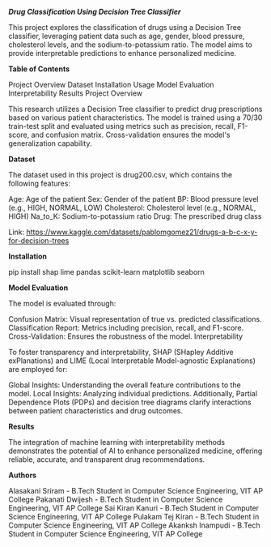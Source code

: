 ***Drug Classification Using Decision Tree Classifier***

This project explores the classification of drugs using a Decision Tree classifier, leveraging patient data such as age, gender, blood pressure, cholesterol levels, and the sodium-to-potassium ratio. The model aims to provide interpretable predictions to enhance personalized medicine.

**Table of Contents**

Project Overview
Dataset
Installation
Usage
Model Evaluation
Interpretability
Results
Project Overview

This research utilizes a Decision Tree classifier to predict drug prescriptions based on various patient characteristics. The model is trained using a 70/30 train-test split and evaluated using metrics such as precision, recall, F1-score, and confusion matrix. Cross-validation ensures the model's generalization capability.

**Dataset**

The dataset used in this project is drug200.csv, which contains the following features:

Age: Age of the patient
Sex: Gender of the patient
BP: Blood pressure level (e.g., HIGH, NORMAL, LOW)
Cholesterol: Cholesterol level (e.g., NORMAL, HIGH)
Na_to_K: Sodium-to-potassium ratio
Drug: The prescribed drug class

Link:
https://www.kaggle.com/datasets/pablomgomez21/drugs-a-b-c-x-y-for-decision-trees

**Installation**

pip install shap lime pandas scikit-learn matplotlib seaborn

**Model Evaluation**

The model is evaluated through:

Confusion Matrix: Visual representation of true vs. predicted classifications.
Classification Report: Metrics including precision, recall, and F1-score.
Cross-Validation: Ensures the robustness of the model.
Interpretability

To foster transparency and interpretability, SHAP (SHapley Additive exPlanations) and LIME (Local Interpretable Model-agnostic Explanations) are employed for:

Global Insights: Understanding the overall feature contributions to the model.
Local Insights: Analyzing individual predictions.
Additionally, Partial Dependence Plots (PDPs) and decision tree diagrams clarify interactions between patient characteristics and drug outcomes.

**Results**

The integration of machine learning with interpretability methods demonstrates the potential of AI to enhance personalized medicine, offering reliable, accurate, and transparent drug recommendations.

**Authors**

Alasakani Sriram  - B.Tech Student in Computer Science Engineering, VIT AP College
Pakanati Dwijesh  - B.Tech Student in Computer Science Engineering, VIT AP College
Sai Kiran Kanuri  - B.Tech Student in Computer Science Engineering, VIT AP College 
Pulakam Tej Kiran - B.Tech Student in Computer Science Engineering, VIT AP College
Akanksh Inampudi  - B.Tech Student in Computer Science Engineering, VIT AP College
